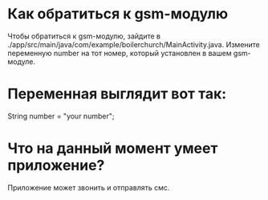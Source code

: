 # Как обратиться к gsm-модулю
Чтобы обратиться к gsm-модулю, зайдите в ./app/src/main/java/com/example/boilerchurch/MainActivity.java. Измените переменную number на тот номер, который установлен в вашем gsm-модуле.

# Переменная выглядит вот так:
String number = "your number";

# Что на данный момент умеет приложение?
Приложение может звонить и отправлять смс. 

